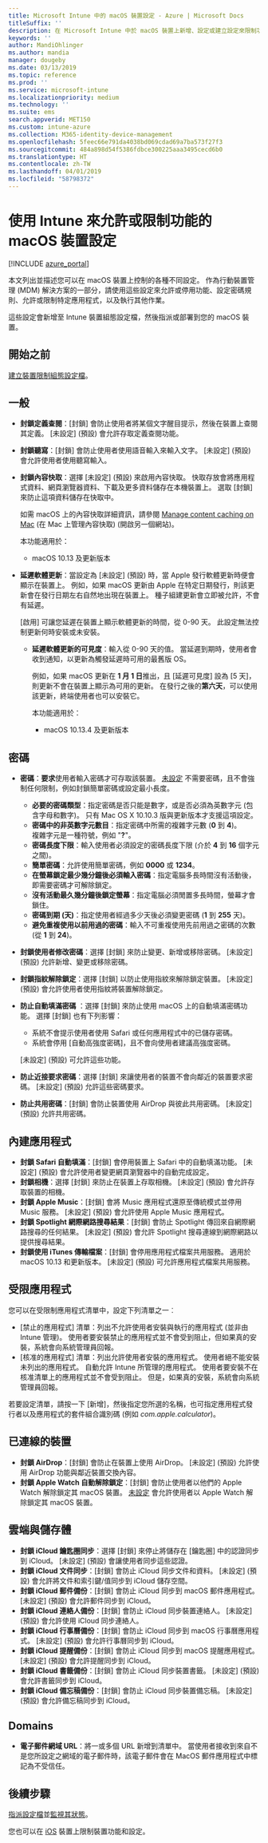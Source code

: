 ```yaml
---
title: Microsoft Intune 中的 macOS 裝置設定 - Azure | Microsoft Docs
titleSuffix: ''
description: 在 Microsoft Intune 中於 macOS 裝置上新增、設定或建立設定來限制功能 (包括設定密碼需求)、控制鎖定畫面、使用內建應用程式、新增受限制或核准的應用程式、處理藍牙裝置、連線到雲端以進行備份和儲存、啟用 Kiosk 模式、新增網域，以及控制使用者與 Safari 網頁瀏覽器的互動方式。
keywords: ''
author: MandiOhlinger
ms.author: mandia
manager: dougeby
ms.date: 03/13/2019
ms.topic: reference
ms.prod: ''
ms.service: microsoft-intune
ms.localizationpriority: medium
ms.technology: ''
ms.suite: ems
search.appverid: MET150
ms.custom: intune-azure
ms.collection: M365-identity-device-management
ms.openlocfilehash: 5feec66e791da4038bd069cdad69a7ba573f27f3
ms.sourcegitcommit: 484a898d54f5386fdbce300225aaa3495cecd6b0
ms.translationtype: HT
ms.contentlocale: zh-TW
ms.lasthandoff: 04/01/2019
ms.locfileid: "58798372"
---
```

# <a name="macos-device-settings-to-allow-or-restrict-features-using-intune"></a>使用 Intune 來允許或限制功能的 macOS 裝置設定

[!INCLUDE [azure_portal](./includes/azure_portal.md)]

本文列出並描述您可以在 macOS 裝置上控制的各種不同設定。 作為行動裝置管理 (MDM) 解決方案的一部分，請使用這些設定來允許或停用功能、設定密碼規則、允許或限制特定應用程式，以及執行其他作業。

這些設定會新增至 Intune 裝置組態設定檔，然後指派或部署到您的 macOS 裝置。

## <a name="before-you-begin"></a>開始之前

[建立裝置限制組態設定檔](device-restrictions-configure.md#create-the-profile)。

## <a name="general"></a>一般

- **封鎖定義查閱**：[封鎖] 會防止使用者將某個文字醒目提示，然後在裝置上查閱其定義。 [未設定] (預設) 會允許存取定義查閱功能。
- **封鎖聽寫**：[封鎖] 會防止使用者使用語音輸入來輸入文字。 [未設定] (預設) 會允許使用者使用聽寫輸入。
- **封鎖內容快取**：選擇 [未設定] (預設) 來啟用內容快取。 快取存放會將應用程式資料、網頁瀏覽器資料、下載及更多資料儲存在本機裝置上。 選取 [封鎖] 來防止這項資料儲存在快取中。

  如需 macOS 上的內容快取詳細資訊，請參閱 [Manage content caching on Mac](https://support.apple.com/guide/mac-help/manage-content-caching-on-mac-mchl3b6c3720/mac) (在 Mac 上管理內容快取) (開啟另一個網站)。

  本功能適用於：  
  - macOS 10.13 及更新版本

- **延遲軟體更新**：當設定為 [未設定] (預設) 時，當 Apple 發行軟體更新時便會顯示在裝置上。 例如，如果 macOS 更新由 Apple 在特定日期發行，則該更新會在發行日期左右自然地出現在裝置上。 種子組建更新會立即被允許，不會有延遲。

  [啟用] 可讓您延遲在裝置上顯示軟體更新的時間，從 0-90 天。 此設定無法控制更新何時安裝或未安裝。 

  - **延遲軟體更新的可見度**：輸入從 0-90 天的值。 當延遲到期時，使用者會收到通知，以更新為觸發延遲時可用的最舊版 OS。

    例如，如果 macOS 更新在 **1 月 1 日**推出，且 [延遲可見度] 設為 [5 天]，則更新不會在裝置上顯示為可用的更新。 在發行之後的**第六天**，可以使用該更新，終端使用者也可以安裝它。

    本功能適用於：  
    - macOS 10.13.4 及更新版本

## <a name="password"></a>密碼

- **密碼**：**要求**使用者輸入密碼才可存取該裝置。 [未設定](預設) 不需要密碼，且不會強制任何限制，例如封鎖簡單密碼或設定最小長度。
  - **必要的密碼類型**：指定密碼是否只能是數字，或是否必須為英數字元 (包含字母和數字)。 只有 Mac OS X 10.10.3 版與更新版本才支援這項設定。
  - **密碼中的非英數字元數目**：指定密碼中所需的複雜字元數 (**0** 到 **4**)。<br>複雜字元是一種符號，例如 "**?**"。
  - **密碼長度下限**：輸入使用者必須設定的密碼長度下限 (介於 **4** 到 **16** 個字元之間)。
  - **簡單密碼**：允許使用簡單密碼，例如 **0000** 或 **1234**。
  - **在螢幕鎖定最少幾分鐘後必須輸入密碼**：指定電腦多長時間沒有活動後，即需要密碼才可解除鎖定。
  - **沒有活動最久幾分鐘後鎖定螢幕**：指定電腦必須閒置多長時間，螢幕才會鎖住。
  - **密碼到期 (天)**：指定使用者經過多少天後必須變更密碼 (**1** 到 **255** 天)。
  - **避免重複使用以前用過的密碼**：輸入不可重複使用先前用過之密碼的次數 (從 **1** 到 **24**)。

- **封鎖使用者修改密碼**：選擇 [封鎖] 來防止變更、新增或移除密碼。 [未設定] (預設) 允許新增、變更或移除密碼。
- **封鎖指紋解除鎖定**：選擇 [封鎖] 以防止使用指紋來解除鎖定裝置。 [未設定] (預設) 會允許使用者使用指紋將裝置解除鎖定。

- **防止自動填滿密碼** ：選擇 [封鎖] 來防止使用 macOS 上的自動填滿密碼功能。 選擇 [封鎖] 也有下列影響：

  - 系統不會提示使用者使用 Safari 或任何應用程式中的已儲存密碼。
  - 系統會停用 [自動高強度密碼]，且不會向使用者建議高強度密碼。

  [未設定] (預設) 可允許這些功能。

- **防止近接要求密碼**：選擇 [封鎖] 來讓使用者的裝置不會向鄰近的裝置要求密碼。 [未設定] (預設) 允許這些密碼要求。

- **防止共用密碼**：[封鎖] 會防止裝置使用 AirDrop 與彼此共用密碼。 [未設定] (預設) 允許共用密碼。

## <a name="built-in-apps"></a>內建應用程式

- **封鎖 Safari 自動填滿**：[封鎖] 會停用裝置上 Safari 中的自動填滿功能。 [未設定] (預設) 會允許使用者變更網頁瀏覽器中的自動完成設定。
- **封鎖相機**：選擇 [封鎖] 來防止在裝置上存取相機。 [未設定] (預設) 會允許存取裝置的相機。
- **封鎖 Apple Music**：[封鎖] 會將 Music 應用程式還原至傳統模式並停用 Music 服務。 [未設定] (預設) 會允許使用 Apple Music 應用程式。
- **封鎖 Spotlight 網際網路搜尋結果**：[封鎖] 會防止 Spotlight 傳回來自網際網路搜尋的任何結果。 [未設定] (預設) 會允許 Spotlight 搜尋連線到網際網路以提供搜尋結果。
- **封鎖使用 iTunes 傳輸檔案**：[封鎖] 會停用應用程式檔案共用服務。 適用於 macOS 10.13 和更新版本。 [未設定] (預設) 可允許應用程式檔案共用服務。

## <a name="restricted-apps"></a>受限應用程式

您可以在受限制應用程式清單中，設定下列清單之一︰

- [禁止的應用程式] 清單：列出不允許使用者安裝與執行的應用程式 (並非由 Intune 管理)。 使用者要安裝禁止的應用程式並不會受到阻止，但如果真的安裝，系統會向系統管理員回報。
- [核准的應用程式] 清單：列出允許使用者安裝的應用程式。 使用者絕不能安裝未列出的應用程式。 自動允許 Intune 所管理的應用程式。 使用者要安裝不在核准清單上的應用程式並不會受到阻止。 但是，如果真的安裝，系統會向系統管理員回報。

若要設定清單，請按一下 [新增]，然後指定您所選的名稱，也可指定應用程式發行者以及應用程式的套件組合識別碼 (例如 *com.apple.calculator*)。

## <a name="connected-devices"></a>已連線的裝置

- **封鎖 AirDrop**：[封鎖] 會防止在裝置上使用 AirDrop。 [未設定] (預設) 允許使用 AirDrop 功能與鄰近裝置交換內容。
- **封鎖 Apple Watch 自動解除鎖定**：[封鎖] 會防止使用者以他們的 Apple Watch 解除鎖定其 macOS 裝置。 [未設定](預設) 會允許使用者以 Apple Watch 解除鎖定其 macOS 裝置。

## <a name="cloud-and-storage"></a>雲端與儲存體

- **封鎖 iCloud 鑰匙圈同步**：選擇 [封鎖] 來停止將儲存在 [鑰匙圈] 中的認證同步到 iCloud。 [未設定] (預設) 會讓使用者同步這些認證。
- **封鎖 iCloud 文件同步**：[封鎖] 會防止 iCloud 同步文件和資料。 [未設定] (預設) 會允許將文件和索引鍵/值同步到 iCloud 儲存空間。
- **封鎖 iCloud 郵件備份**：[封鎖] 會防止 iCloud 同步到 macOS 郵件應用程式。 [未設定] (預設) 會允許郵件同步到 iCloud。
- **封鎖 iCloud 連絡人備份**：[封鎖] 會防止 iCloud 同步裝置連絡人。 [未設定] (預設) 會允許使用 iCloud 同步連絡人。
- **封鎖 iCloud 行事曆備份**：[封鎖] 會防止 iCloud 同步到 macOS 行事曆應用程式。 [未設定] (預設) 會允許行事曆同步到 iCloud。
- **封鎖 iCloud 提醒備份**：[封鎖] 會防止 iCloud 同步到 macOS 提醒應用程式。 [未設定] (預設) 會允許提醒同步到 iCloud。
- **封鎖 iCloud 書籤備份**：[封鎖] 會防止 iCloud 同步裝置書籤。 [未設定] (預設) 會允許書籤同步到 iCloud。
- **封鎖 iCloud 備忘稿備份**：[封鎖] 會防止 iCloud 同步裝置備忘稿。 [未設定] (預設) 會允許備忘稿同步到 iCloud。

## <a name="domains"></a>Domains

- **電子郵件網域 URL**：將一或多個 URL 新增到清單中。 當使用者接收到來自不是您所設定之網域的電子郵件時，該電子郵件會在 MacOS 郵件應用程式中標記為不受信任。

## <a name="next-steps"></a>後續步驟

[指派設定檔](device-profile-assign.md)並[監視其狀態](device-profile-monitor.md)。

您也可以在 [iOS](device-restrictions-ios.md) 裝置上限制裝置功能和設定。
